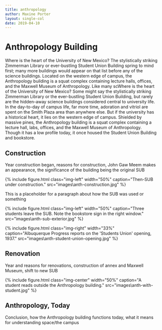```yaml
---
title: anthropology
author: Maxine Porter
layout: single-col
date: 2019-04-10
---
```


# Anthropology Building
Where is the heart of the University of New Mexico? The stylistically striking Zimmerman Library or ever-bustling Student Union Building spring to mind first; many more buildings would appear on that list before any of the science buildings. Located on the western edge of campus, the Anthropology building is a squat complex containing lecture halls, offices, and the Maxwell Museum of Anthropology. Like many scWhere is the heart of the University of New Mexico? Some might say the stylistically striking Zimmerman Library or the ever-bustling Student Union Building, but rarely are the hidden-away science buildings considered central to university life. In the day-to-day of campus life, far more time, adoration and vitriol are spent on the Smith Plaza area than anywhere else. But if the university has a historical heart, it lies on the western edge of campus. Shielded by massive pines, the Anthropology building is a squat complex containing a lecture hall, labs, offices, and the Maxwell Museum of Anthropology. Though it has a low profile today, it once housed the Student Union Building and bookstore.

## Construction
Year construction began, reasons for construction, John Gaw Meem makes an appearance, the significance of the building being the original SUB

{% include figure.html class="img-left" width="50%" caption="Then-SUB under construction." src="images\anth-construction.jpg" %}

This is a placeholder for a paragraph about how the SUB was used or something

{% include figure.html class="img-left" width="50%" caption="Three students leave the SUB. Note the bookstore sign in the right window." src="images\anth-sub-exterior.jpg" %}

{% include figure.html class="img-right" width="33%" caption="Albuquerque Progress reports on the 'Students Union' opening, 1937." src="images\anth-student-union-opening.jpg" %}

## Renovation
Year and reasons for renovations, construction of annex and Maxwell Museum, shift to new SUB

{% include figure.html class="img-center" width="50%" caption="A student reads outside the Anthropology building." src="images\anth-with-student.jpg" %}

## Anthropology, Today
Conclusion, how the Anthropology building functions today, what it means for understanding space/the campus
